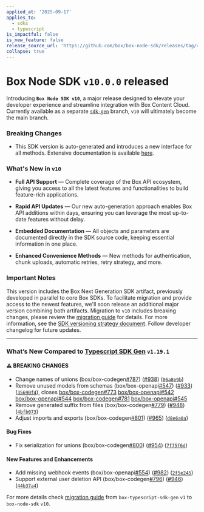 ```yaml
---
applied_at: '2025-09-17'
applies_to:
  - sdks
  - typescript
is_impactful: false
is_new_feature: false
release_source_url: 'https://github.com/box/box-node-sdk/releases/tag/v10.0.0'
collapse: true
---
```


# Box Node SDK `v10.0.0` released

Introducing **`Box Node SDK v10`**, a major release designed to elevate your developer experience and streamline integration with Box Content Cloud. Currently available as a separate [`sdk-gen`][1] branch, `v10` will ultimately become the main branch.

### Breaking Changes

* This SDK version is auto-generated and introduces a new interface for all methods. Extensive documentation is available [here][2].

### What's New in `v10`

* **Full API Support** — Complete coverage of the Box API ecosystem, giving you access to all the latest features and functionalities to build feature-rich applications.

* **Rapid API Updates** — Our new auto-generation approach enables Box API additions within days, ensuring you can leverage the most up-to-date features without delay.

* **Embedded Documentation** — All objects and parameters are documented directly in the SDK source code, keeping essential information in one place.

* **Enhanced Convenience Methods** — New methods for authentication, chunk uploads, automatic retries, retry strategy, and more.

### Important Notes

This version includes the Box Next Generation SDK artifact, previously developed in parallel to core Box SDKs. To facilitate migration and provide access to the newest features, we'll soon release an additional major version combining both artifacts. Migration to `v10` includes breaking changes, please review the [migration guide][3] for details.  For more information, see the [SDK versioning strategy document][4]. Follow developer changelog for future updates.

***

### What’s New Compared to [Typescript SDK Gen][5] `v1.19.1`

#### ⚠ BREAKING CHANGES

* Change names of unions (box/box-codegen[#787][6]) ([#938][7]) ([`06a8e9b`][8])
* Remove unused models from schemas (box/box-openapi[#547][9]) ([#933][10]) ([`35690f4`][11]), closes [box/box-codegen#773][12] [box/box-openapi#542][13] [box/box-openapi#544][14] [box/box-codegen#781][15] [box/box-openapi#545][16]
* Remove generated suffix from files (box/box-codegen[#779][17]) ([#948][18]) ([`4bfb073`][19])
* Adjust imports and exports (box/box-codegen[#801][20]) ([#965][21]) ([`d8e6a0a`][22])

#### Bug Fixes

* Fix serialization for unions (box/box-codegen[#800][23]) ([#954][24]) ([`7f75f6d`][25])

#### New Features and Enhancements

* Add missing webhook events (box/box-openapi[#554][26]) ([#982][27]) ([`2f5e245`][28])
* Support external user deletion API (box/box-codegen[#796][29]) ([#946][30]) ([`44b37a4`][31])

For more details check [migration guide][32] from `box-typescript-sdk-gen` `v1` to `box-node-sdk` `v10`.

[1]: https://github.com/box/box-node-sdk/tree/sdk-gen

[2]: https://github.com/box/box-node-sdk/tree/sdk-gen/docs

[3]: https://github.com/box/box-node-sdk/blob/sdk-gen/docs/migration-guides/from-v3-to-v10.md

[4]: https://developer.box.com/tooling/sdks/sdk-versioning

[5]: https://github.com/box/box-typescript-sdk-gen

[6]: https://github.com/box/box-node-sdk/issues/787

[7]: https://github.com/box/box-node-sdk/issues/938

[8]: https://github.com/box/box-node-sdk/commit/06a8e9bb6de67547dd900b74778c8203aa388a91

[9]: https://github.com/box/box-node-sdk/issues/547

[10]: https://github.com/box/box-node-sdk/issues/933

[11]: https://github.com/box/box-node-sdk/commit/35690f4e4ef7383cae890d4df810ed77168384e1

[12]: https://github.com/box/box-codegen/issues/773

[13]: https://github.com/box/box-openapi/issues/542

[14]: https://github.com/box/box-openapi/issues/544

[15]: https://github.com/box/box-codegen/issues/781

[16]: https://github.com/box/box-openapi/issues/545

[17]: https://github.com/box/box-node-sdk/issues/779

[18]: https://github.com/box/box-node-sdk/issues/948

[19]: https://github.com/box/box-node-sdk/commit/4bfb07350be95a5717ee9be032af4995d1d97395

[20]: https://github.com/box/box-node-sdk/issues/801

[21]: https://github.com/box/box-node-sdk/issues/965

[22]: https://github.com/box/box-node-sdk/commit/d8e6a0a466d367dd6c871bc20534f1b950732997

[23]: https://github.com/box/box-node-sdk/issues/800

[24]: https://github.com/box/box-node-sdk/issues/954

[25]: https://github.com/box/box-node-sdk/commit/7f75f6d6d87f2a9b6d500306fcc0dddf023b7118

[26]: https://github.com/box/box-node-sdk/issues/554

[27]: https://github.com/box/box-node-sdk/issues/982

[28]: https://github.com/box/box-node-sdk/commit/2f5e24574dbaff7d23140a2a5c22e54b1f047bf6

[29]: https://github.com/box/box-node-sdk/issues/796

[30]: https://github.com/box/box-node-sdk/issues/946

[31]: https://github.com/box/box-node-sdk/commit/44b37a49ddbf587575f005342c9457cc46b5a573

[32]: https://github.com/box/box-node-sdk/blob/sdk-gen/docs/migration-guides/from-box-typescript-sdk-gen-v1-to-box-node-sdk-v10.md
